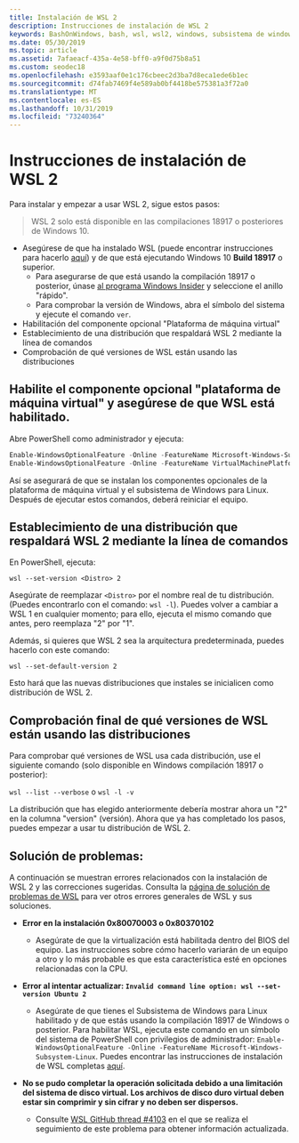 ```yaml
---
title: Instalación de WSL 2
description: Instrucciones de instalación de WSL 2
keywords: BashOnWindows, bash, wsl, wsl2, windows, subsistema de windows para linux, subsistemawindows, ubuntu, debian, suse, windows 10, instalación
ms.date: 05/30/2019
ms.topic: article
ms.assetid: 7afaeacf-435a-4e58-bff0-a9f0d75b8a51
ms.custom: seodec18
ms.openlocfilehash: e3593aaf0e1c176cbeec2d3ba7d8eca1ede6b1ec
ms.sourcegitcommit: d74fab7469f4e589ab0bf4418be575381a3f72a0
ms.translationtype: MT
ms.contentlocale: es-ES
ms.lasthandoff: 10/31/2019
ms.locfileid: "73240364"
---
```

# <a name="installation-instructions-for-wsl-2"></a>Instrucciones de instalación de WSL 2

Para instalar y empezar a usar WSL 2, sigue estos pasos:

> WSL 2 solo está disponible en las compilaciones 18917 o posteriores de Windows 10.

- Asegúrese de que ha instalado WSL (puede encontrar instrucciones para hacerlo [aquí](./install-win10.md)) y de que está ejecutando Windows 10 **Build 18917** o superior.
   - Para asegurarse de que está usando la compilación 18917 o posterior, únase [al programa Windows Insider](https://insider.windows.com/en-us/) y seleccione el anillo "rápido". 
   - Para comprobar la versión de Windows, abra el símbolo del sistema y ejecute el comando `ver`.
- Habilitación del componente opcional "Plataforma de máquina virtual"
- Establecimiento de una distribución que respaldará WSL 2 mediante la línea de comandos
- Comprobación de qué versiones de WSL están usando las distribuciones

## <a name="enable-the-virtual-machine-platform-optional-component-and-make-sure-wsl-is-enabled"></a>Habilite el componente opcional "plataforma de máquina virtual" y asegúrese de que WSL está habilitado.

Abre PowerShell como administrador y ejecuta:

```powershell
Enable-WindowsOptionalFeature -Online -FeatureName Microsoft-Windows-Subsystem-Linux
Enable-WindowsOptionalFeature -Online -FeatureName VirtualMachinePlatform
```

Así se asegurará de que se instalan los componentes opcionales de la plataforma de máquina virtual y el subsistema de Windows para Linux. Después de ejecutar estos comandos, deberá reiniciar el equipo. 

## <a name="set-a-distro-to-be-backed-by-wsl-2-using-the-command-line"></a>Establecimiento de una distribución que respaldará WSL 2 mediante la línea de comandos

En PowerShell, ejecuta:

`wsl --set-version <Distro> 2`

Asegúrate de reemplazar `<Distro>` por el nombre real de tu distribución. (Puedes encontrarlo con el comando: `wsl -l`). Puedes volver a cambiar a WSL 1 en cualquier momento; para ello, ejecuta el mismo comando que antes, pero reemplaza "2" por "1".

Además, si quieres que WSL 2 sea la arquitectura predeterminada, puedes hacerlo con este comando:

`wsl --set-default-version 2`

Esto hará que las nuevas distribuciones que instales se inicialicen como distribución de WSL 2.

## <a name="finish-with-verifying-what-versions-of-wsl-your-distro-are-using"></a>Comprobación final de qué versiones de WSL están usando las distribuciones

Para comprobar qué versiones de WSL usa cada distribución, use el siguiente comando (solo disponible en Windows compilación 18917 o posterior):

`wsl --list --verbose` o `wsl -l -v`

La distribución que has elegido anteriormente debería mostrar ahora un "2" en la columna "version" (versión). Ahora que ya has completado los pasos, puedes empezar a usar tu distribución de WSL 2. 

## <a name="troubleshooting"></a>Solución de problemas: 

A continuación se muestran errores relacionados con la instalación de WSL 2 y las correcciones sugeridas. Consulta la [página de solución de problemas de WSL](troubleshooting.md) para ver otros errores generales de WSL y sus soluciones.

* **Error en la instalación 0x80070003 o 0x80370102**
    * Asegúrate de que la virtualización está habilitada dentro del BIOS del equipo. Las instrucciones sobre cómo hacerlo variarán de un equipo a otro y lo más probable es que esta característica esté en opciones relacionadas con la CPU.
   
* **Error al intentar actualizar: `Invalid command line option: wsl --set-version Ubuntu 2`**
    * Asegúrate de que tienes el Subsistema de Windows para Linux habilitado y de que estás usando la compilación 18917 de Windows o posterior. Para habilitar WSL, ejecuta este comando en un símbolo del sistema de PowerShell con privilegios de administrador: `Enable-WindowsOptionalFeature -Online -FeatureName Microsoft-Windows-Subsystem-Linux`. Puedes encontrar las instrucciones de instalación de WSL completas [aquí](./install-win10.md).

* **No se pudo completar la operación solicitada debido a una limitación del sistema de disco virtual. Los archivos de disco duro virtual deben estar sin comprimir y sin cifrar y no deben ser dispersos.**
    * Consulte [WSL GitHub thread #4103](https://github.com/microsoft/WSL/issues/4103) en el que se realiza el seguimiento de este problema para obtener información actualizada.